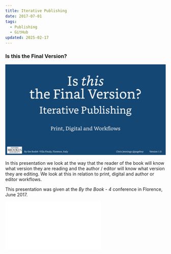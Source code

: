 ```yaml
---
title: Iterative Publishing
date: 2017-07-01
tags:
  - Publishing
  - GitHub
updated: 2025-02-17
---
```

### Is this the Final Version?

![The first frame of the presentation](../media/presentation_images/iterativePublishing.001.jpeg)

In this presentation we look at the way that the reader of the book will know what version they are reading and the author / editor will know what version they are editing. We look at this in relation to print, digital and author or editor workflows.

This presentation was given at the _By the Book - 4_ conference in Florence, June 2017.

![See the presentation >](../media/keynotes/iterativePublishing.pdf)